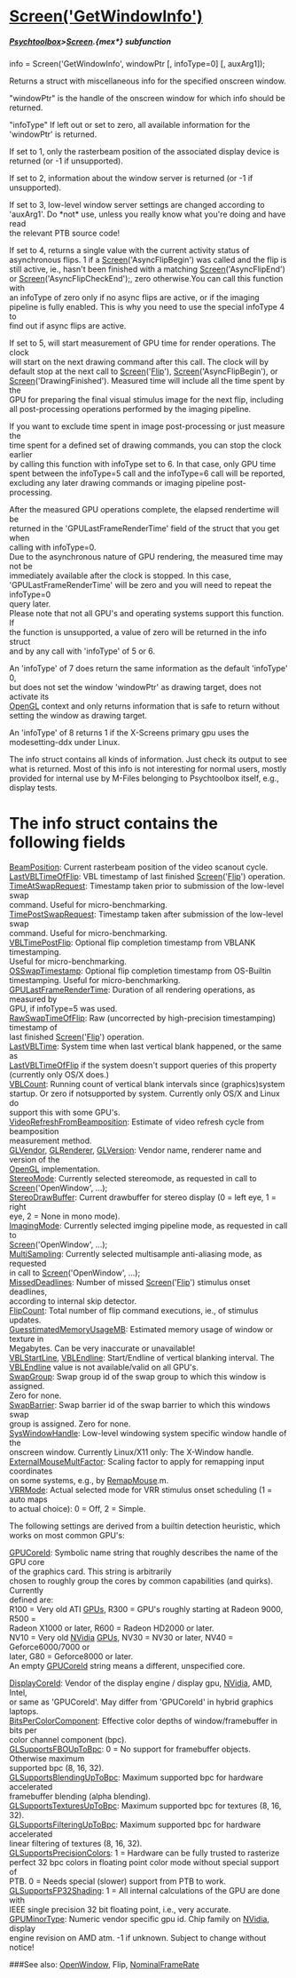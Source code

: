 # [Screen('GetWindowInfo')](Screen-GetWindowInfo) 
##### [Psychtoolbox](Psychtoolbox)>[Screen](Screen).{mex*} subfunction

info = Screen('GetWindowInfo', windowPtr [, infoType=0] [, auxArg1]);

Returns a struct with miscellaneous info for the specified onscreen window.  
  
"windowPtr" is the handle of the onscreen window for which info should be  
returned.  
  
"infoType" If left out or set to zero, all available information for the  
'windowPtr' is returned.  
  
If set to 1, only the rasterbeam position of the associated display device is  
returned (or -1 if unsupported).  
  
If set to 2, information about the window server is returned (or -1 if  
unsupported).  
  
If set to 3, low-level window server settings are changed according to  
'auxArg1'. Do \*not\* use, unless you really know what you're doing and have read  
the relevant PTB source code!  
  
If set to 4, returns a single value with the current activity status of  
asynchronous flips. 1 if a [Screen](Screen)('AsyncFlipBegin') was called and the flip is  
still active, ie., hasn't been finished with a matching [Screen](Screen)('AsyncFlipEnd')  
or [Screen](Screen)('AsyncFlipCheckEnd');, zero otherwise.You can call this function with  
an infoType of zero only if no async flips are active, or if the imaging  
pipeline is fully enabled. This is why you need to use the special infoType 4 to  
find out if async flips are active.  
  
If set to 5, will start measurement of GPU time for render operations. The clock  
will start on the next drawing command after this call. The clock will by  
default stop at the next call to [Screen](Screen)('[Flip](Flip)'), [Screen](Screen)('AsyncFlipBegin'), or  
[Screen](Screen)('DrawingFinished'). Measured time will include all the time spent by the  
GPU for preparing the final visual stimulus image for the next flip, including  
all post-processing operations performed by the imaging pipeline.  
  
If you want to exclude time spent in image post-processing or just measure the  
time spent for a defined set of drawing commands, you can stop the clock earlier  
by calling this function with infoType set to 6. In that case, only GPU time  
spent between the infoType=5 call and the infoType=6 call will be reported,  
excluding any later drawing commands or imaging pipeline post-processing.  
  
After the measured GPU operations complete, the elapsed rendertime will be  
returned in the 'GPULastFrameRenderTime' field of the struct that you get when  
calling with infoType=0.  
Due to the asynchronous nature of GPU rendering, the measured time may not be  
immediately available after the clock is stopped. In this case,  
'GPULastFrameRenderTime' will be zero and you will need to repeat the infoType=0  
query later.  
Please note that not all GPU's and operating systems support this function. If  
the function is unsupported, a value of zero will be returned in the info struct  
and by any call with 'infoType' of 5 or 6.  
  
An 'infoType' of 7 does return the same information as the default 'infoType' 0,  
but does not set the window 'windowPtr' as drawing target, does not activate its  
[OpenGL](OpenGL) context and only returns information that is safe to return without  
setting the window as drawing target.  
  
An 'infoType' of 8 returns 1 if the X-Screens primary gpu uses the  
modesetting-ddx under Linux.  
  
The info struct contains all kinds of information. Just check its output to see  
what is returned. Most of this info is not interesting for normal users, mostly  
provided for internal use by M-Files belonging to Psychtoolbox itself, e.g.,  
display tests.  
  
# The info struct contains the following fields  
  
[BeamPosition](BeamPosition): Current rasterbeam position of the video scanout cycle.  
[LastVBLTimeOfFlip](LastVBLTimeOfFlip): VBL timestamp of last finished [Screen](Screen)('[Flip](Flip)') operation.  
[TimeAtSwapRequest](TimeAtSwapRequest): Timestamp taken prior to submission of the low-level swap  
command. Useful for micro-benchmarking.  
[TimePostSwapRequest](TimePostSwapRequest): Timestamp taken after submission of the low-level swap  
command. Useful for micro-benchmarking.  
[VBLTimePostFlip](VBLTimePostFlip): Optional flip completion timestamp from VBLANK timestamping.  
Useful for micro-benchmarking.  
[OSSwapTimestamp](OSSwapTimestamp): Optional flip completion timestamp from OS-Builtin  
timestamping. Useful for micro-benchmarking.  
[GPULastFrameRenderTime](GPULastFrameRenderTime): Duration of all rendering operations, as measured by  
GPU, if infoType=5 was used.  
[RawSwapTimeOfFlip](RawSwapTimeOfFlip): Raw (uncorrected by high-precision timestamping) timestamp of  
last finished [Screen](Screen)('[Flip](Flip)') operation.  
[LastVBLTime](LastVBLTime): System time when last vertical blank happened, or the same as  
[LastVBLTimeOfFlip](LastVBLTimeOfFlip) if the system doesn't support queries of this property  
(currently only OS/X does.)  
[VBLCount](VBLCount): Running count of vertical blank intervals since (graphics)system  
startup. Or zero if notsupported by system. Currently only OS/X and Linux do  
support this with some GPU's.  
[VideoRefreshFromBeamposition](VideoRefreshFromBeamposition): Estimate of video refresh cycle from beamposition  
measurement method.  
[GLVendor](GLVendor), [GLRenderer](GLRenderer), [GLVersion](GLVersion): Vendor name, renderer name and version of the  
[OpenGL](OpenGL) implementation.  
[StereoMode](StereoMode): Currently selected stereomode, as requested in call to  
[Screen](Screen)('OpenWindow', ...);  
[StereoDrawBuffer](StereoDrawBuffer): Current drawbuffer for stereo display (0 = left eye, 1 = right  
eye, 2 = None in mono mode).  
[ImagingMode](ImagingMode): Currently selected imging pipeline mode, as requested in call to  
[Screen](Screen)('OpenWindow', ...);  
[MultiSampling](MultiSampling): Currently selected multisample anti-aliasing mode, as requested  
in call to [Screen](Screen)('OpenWindow', ...);  
[MissedDeadlines](MissedDeadlines): Number of missed [Screen](Screen)('[Flip](Flip)') stimulus onset deadlines,  
according to internal skip detector.  
[FlipCount](FlipCount): Total number of flip command executions, ie., of stimulus updates.  
[GuesstimatedMemoryUsageMB](GuesstimatedMemoryUsageMB): Estimated memory usage of window or texture in  
Megabytes. Can be very inaccurate or unavailable!  
[VBLStartLine](VBLStartLine), [VBLEndline](VBLEndline): Start/Endline of vertical blanking interval. The  
[VBLEndline](VBLEndline) value is not available/valid on all GPU's.  
[SwapGroup](SwapGroup): Swap group id of the swap group to which this window is assigned.  
Zero for none.  
[SwapBarrier](SwapBarrier): Swap barrier id of the swap barrier to which this windows swap  
group is assigned. Zero for none.  
[SysWindowHandle](SysWindowHandle): Low-level windowing system specific window handle of the  
onscreen window. Currently Linux/X11 only: The X-Window handle.  
[ExternalMouseMultFactor](ExternalMouseMultFactor): Scaling factor to apply for remapping input coordinates  
on some systems, e.g., by [RemapMouse](RemapMouse).m.  
[VRRMode](VRRMode): Actual selected mode for VRR stimulus onset scheduling (1 = auto maps  
to actual choice): 0 = Off, 2 = Simple.  
  
The following settings are derived from a builtin detection heuristic, which  
works on most common GPU's:  
  
[GPUCoreId](GPUCoreId): Symbolic name string that roughly describes the name of the GPU core  
of the graphics card. This string is arbitrarily  
chosen to roughly group the cores by common capabilities (and quirks). Currently  
defined are:  
R100 = Very old ATI [GPUs](GPUs), R300 = GPU's roughly starting at Radeon 9000, R500 =  
Radeon X1000 or later, R600 = Radeon HD2000 or later.  
NV10 = Very old [NVidia](NVidia) [GPUs](GPUs), NV30 = NV30 or later, NV40 = Geforce6000/7000 or  
later, G80 = Geforce8000 or later.  
An empty [GPUCoreId](GPUCoreId) string means a different, unspecified core.  
  
[DisplayCoreId](DisplayCoreId): Vendor of the display engine / display gpu, [NVidia](NVidia), AMD, Intel,  
or same as 'GPUCoreId'. May differ from 'GPUCoreId' in hybrid graphics laptops.  
[BitsPerColorComponent](BitsPerColorComponent): Effective color depths of window/framebuffer in bits per  
color channel component (bpc).  
[GLSupportsFBOUpToBpc](GLSupportsFBOUpToBpc): 0 = No support for framebuffer objects. Otherwise maximum  
supported bpc (8, 16, 32).  
[GLSupportsBlendingUpToBpc](GLSupportsBlendingUpToBpc): Maximum supported bpc for hardware accelerated  
framebuffer blending (alpha blending).  
[GLSupportsTexturesUpToBpc](GLSupportsTexturesUpToBpc): Maximum supported bpc for textures (8, 16, 32).  
[GLSupportsFilteringUpToBpc](GLSupportsFilteringUpToBpc): Maximum supported bpc for hardware accelerated  
linear filtering of textures (8, 16, 32).  
[GLSupportsPrecisionColors](GLSupportsPrecisionColors): 1 = Hardware can be fully trusted to rasterize  
perfect 32 bpc colors in floating point color mode without special support of  
PTB. 0 = Needs special (slower) support from PTB to work.  
[GLSupportsFP32Shading](GLSupportsFP32Shading): 1 = All internal calculations of the GPU are done with  
IEEE single precision 32 bit floating point, i.e., very accurate.  
[GPUMinorType](GPUMinorType): Numeric vendor specific gpu id. Chip family on [NVidia](NVidia), display  
engine revision on AMD atm. -1 if unknown. Subject to change without notice!  
  
  


###See also:
[OpenWindow](Screen-OpenWindow), Flip, [NominalFrameRate](Screen-NominalFrameRate)
